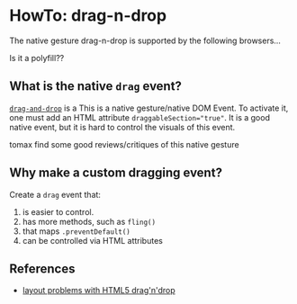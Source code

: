 # HowTo: drag-n-drop

The native gesture drag-n-drop is supported by the following browsers...

Is it a polyfill??

## What is the native `drag` event?

[`drag-and-drop`](https://developer.mozilla.org/en-US/docs/Web/API/HTML_Drag_and_Drop_API) is a 
This is a native gesture/native DOM Event.
To activate it, one must add an HTML attribute `draggableSection="true"`.
It is a good native event, but it is hard to control the visuals of this event.

tomax find some good reviews/critiques of this native gesture

## Why make a custom dragging event?

Create a `drag` event that:
1. is easier to control.
2. has more methods, such as `fling()`
3. that maps `.preventDefault()`
4. can be controlled via HTML attributes

## References

 * [layout problems with HTML5 drag'n'drop](https://kryogenix.org/code/browser/custom-drag-image.html)
                                                                            